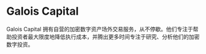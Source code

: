 # Galois Capital

Galois Capital 拥有自营的加密数字资产场外交易服务，从不停歇。他们专注于帮助投资者最大限度地降低执行成本，并腾出更多时间专注于研究、分析他们的加密数字投资。

